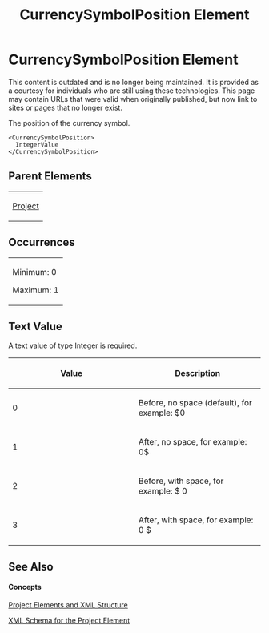 ﻿---
title: CurrencySymbolPosition Element
TOCTitle: CurrencySymbolPosition Element
ms:assetid: a800ac60-fceb-4aec-9d82-05c683b2e424
ms:mtpsurl: https://msdn.microsoft.com/en-us/library/Bb968631(v=office.12)
ms:contentKeyID: 13188322
ms.date: 05/05/2014
mtps_version: v=office.12
f1_keywords:
- CurrencySymbolPosition element
---

# CurrencySymbolPosition Element

This content is outdated and is no longer being maintained. It is provided as a courtesy for individuals who are still using these technologies. This page may contain URLs that were valid when originally published, but now link to sites or pages that no longer exist.

The position of the currency symbol.

    <CurrencySymbolPosition>
      IntegerValue
    </CurrencySymbolPosition>

## Parent Elements

<table>
<colgroup>
<col style="width: 100%" />
</colgroup>
<tbody>
<tr class="odd">
<td><p><a href="bb968701(v=office.12).md">Project</a></p></td>
</tr>
</tbody>
</table>

## Occurrences

<table>
<colgroup>
<col style="width: 100%" />
</colgroup>
<tbody>
<tr class="odd">
<td><p>Minimum: 0</p>
<p>Maximum: 1</p></td>
</tr>
</tbody>
</table>

## Text Value

A text value of type Integer is required.

<table>
<colgroup>
<col style="width: 50%" />
<col style="width: 50%" />
</colgroup>
<thead>
<tr class="header">
<th><p>Value</p></th>
<th><p>Description</p></th>
</tr>
</thead>
<tbody>
<tr class="odd">
<td><p>0</p></td>
<td><p>Before, no space (default), for example: $0</p></td>
</tr>
<tr class="even">
<td><p>1</p></td>
<td><p>After, no space, for example: 0$</p></td>
</tr>
<tr class="odd">
<td><p>2</p></td>
<td><p>Before, with space, for example: $ 0</p></td>
</tr>
<tr class="even">
<td><p>3</p></td>
<td><p>After, with space, for example: 0 $</p></td>
</tr>
</tbody>
</table>

## See Also

#### Concepts

[Project Elements and XML Structure](bb968439\(v=office.12\).md)

[XML Schema for the Project Element](bb968695\(v=office.12\).md)


